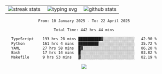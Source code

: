 <div align="center">
  <table style="border: none;" border="0" cellspacing="0" cellpadding="0">
    <tr>
      <td align="center" width="33%">
        <img src="https://github-readme-streak-stats.herokuapp.com/?user=kurtismassey&theme=tokyonight&hide_border=true" alt="streak stats" />
      </td>
      <td align="center" width="33%">
        <img src="https://readme-typing-svg.herokuapp.com/?font=Fira+Code&weight=600&size=15&duration=4000&pause=1000&color=00FF00&center=true&vCenter=true&random=false&width=150&lines=Hey%2C+I%27m+Kurtis!" alt="typing svg" />
      </td>
      <td align="center" width="33%">
        <img src="https://github-readme-stats.vercel.app/api?username=kurtismassey&show_icons=true&theme=tokyonight&hide_title=true" alt="github stats" />
      </td>
    </tr>
  </table>
</div>
<div align="center">

<!--START_SECTION:waka-->

```txt
From: 10 January 2025 - To: 22 April 2025

Total Time: 442 hrs 44 mins

TypeScript    193 hrs 28 mins ██████████▓░░░░░░░░░░░░░░   42.90 %
Python        161 hrs 4 mins  █████████░░░░░░░░░░░░░░░░   35.72 %
YAML          27 hrs 58 mins  █▓░░░░░░░░░░░░░░░░░░░░░░░   06.20 %
Bash          17 hrs 14 mins  █░░░░░░░░░░░░░░░░░░░░░░░░   03.82 %
Makefile      9 hrs 53 mins   ▓░░░░░░░░░░░░░░░░░░░░░░░░   02.19 %
```

<!--END_SECTION:waka-->

  <img src="https://github-readme-activity-graph.vercel.app/graph?username=kurtismassey&theme=tokyo-night&hide_border=true&custom_title=Contribution%20Graph" />

</div>